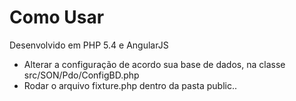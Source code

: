 Como Usar
=========

Desenvolvido em PHP 5.4 e AngularJS


  - Alterar a configuração de acordo sua base de dados, na classe
    src/SON/Pdo/ConfigBD.php
  - Rodar o arquivo fixture.php dentro da pasta public..
